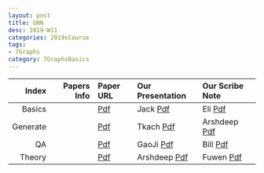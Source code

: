 ```yaml
---
layout: post
title: GNN   
desc: 2019-W11
categories: 2019sCourse
tags:
- 7Graphs
category: 7GraphsBasics
---
```



| Index | Papers Info | Paper URL| Our Presentation |Our Scribe Note |
| -----: | -------------------------------: | :----- | :----- | :----- | 
| Basics |      | [Pdf]() | Jack [Pdf]() | Eli [Pdf]() | 
| Generate |      | [Pdf]() | Tkach [Pdf]() | Arshdeep [Pdf]() | 
| QA |      | [Pdf]() | GaoJi [Pdf]() | Bill [Pdf]() | 
| Theory |      | [Pdf]() | Arshdeep [Pdf]() | Fuwen [Pdf]() | 

